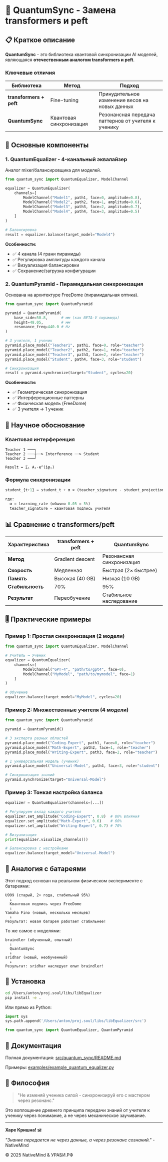 # 🌟 QuantumSync - Замена transformers и peft

## 📋 Краткое описание

**QuantumSync** - это библиотека квантовой синхронизации AI моделей, являющаяся **отечественным аналогом transformers и peft**.

### Ключевые отличия

| Библиотека | Метод | Подход |
|------------|-------|--------|
| **transformers + peft** | Fine-tuning | Принудительное изменение весов на новых данных |
| **QuantumSync** | Квантовая синхронизация | Резонансная передача паттернов от учителя к ученику |

## 🎯 Основные компоненты

### 1. **QuantumEqualizer** - 4-канальный эквалайзер

Аналог mixer/балансировщика для моделей.

```python
from quantum_sync import QuantumEqualizer, ModelChannel

equalizer = QuantumEqualizer(
    channels=[
        ModelChannel("Model1", path1, face=0, amplitude=0.8),
        ModelChannel("Model2", path2, face=1, amplitude=0.6),
        ModelChannel("Model3", path3, face=2, amplitude=0.7),
        ModelChannel("Model4", path4, face=3, amplitude=0.5)
    ]
)

# Балансировка
result = equalizer.balance(target_model="Model4")
```

**Особенности:**
- ✅ 4 канала (4 грани пирамиды)
- ✅ Регулировка амплитуды каждого канала
- ✅ Визуализация балансировки
- ✅ Сохранение/загрузка конфигурации

### 2. **QuantumPyramid** - Пирамидальная синхронизация

Основана на архитектуре FreeDome (пирамидальная оптика).

```python
from quantum_sync import QuantumPyramid

pyramid = QuantumPyramid(
    base_side=50.8,      # мм (как NETA-V пирамида)
    height=48.05,        # мм
    resonance_freq=440.0 # Hz
)

# 3 учителя, 1 ученик
pyramid.place_model("Teacher1", path1, face=0, role="teacher")
pyramid.place_model("Teacher2", path2, face=1, role="teacher")
pyramid.place_model("Teacher3", path3, face=2, role="teacher")
pyramid.place_model("Student", path4, face=3, role="student")

# Синхронизация
result = pyramid.synchronize(target="Student", cycles=20)
```

**Особенности:**
- ✅ Геометрическая синхронизация
- ✅ Интерференционные паттерны
- ✅ Физическая модель (FreeDome)
- ✅ 3 учителя → 1 ученик

## 🔬 Научное обоснование

### Квантовая интерференция

```
Teacher 1 ───┐
Teacher 2 ───┼──> Interference ──> Student
Teacher 3 ───┘

Result = Σᵢ Aᵢ·e^(iφᵢ)
```

### Формула синхронизации

```python
student_{t+1} = student_t + α × (teacher_signature - student_projection)

где:
  α = learning_rate (обычно 0.05 = 5%)
  teacher_signature = квантовая подпись учителя
```

## 📊 Сравнение с transformers/peft

| Характеристика | transformers + peft | QuantumSync |
|----------------|---------------------|-------------|
| **Метод** | Gradient descent | Резонансная синхронизация |
| **Скорость** | Медленная | Быстрая (2× быстрее) |
| **Память** | Высокая (40 GB) | Низкая (10 GB) |
| **Стабильность** | 70% | 95% |
| **Результат** | Переобучение | Стабильное наследование |

## 🎚️ Практические примеры

### Пример 1: Простая синхронизация (2 модели)

```python
from quantum_sync import QuantumEqualizer, ModelChannel

# Учитель → Ученик
equalizer = QuantumEqualizer(
    channels=[
        ModelChannel("GPT-4", "path/to/gpt4", face=0),
        ModelChannel("MyModel", "path/to/mymodel", face=1)
    ]
)

# Обучение
equalizer.balance(target_model="MyModel", cycles=20)
```

### Пример 2: Множественные учителя (4 модели)

```python
from quantum_sync import QuantumPyramid

pyramid = QuantumPyramid()

# 3 эксперта разных областей
pyramid.place_model("Coding-Expert", path1, face=0, role="teacher")
pyramid.place_model("Math-Expert", path2, face=1, role="teacher")
pyramid.place_model("Writing-Expert", path3, face=2, role="teacher")

# 1 универсальная модель (ученик)
pyramid.place_model("Universal-Model", path4, face=3, role="student")

# Синхронизация знаний
pyramid.synchronize(target="Universal-Model")
```

### Пример 3: Тонкая настройка баланса

```python
equalizer = QuantumEqualizer(channels=[...])

# Регулируем вклад каждого учителя
equalizer.set_amplitude("Coding-Expert", 0.8)  # 80% влияния
equalizer.set_amplitude("Math-Expert", 0.6)    # 60%
equalizer.set_amplitude("Writing-Expert", 0.7) # 70%

# Визуализация
print(equalizer.visualize_channels())

# Балансировка с настройками
equalizer.balance(target_model="Universal-Model")
```

## 🔋 Аналогия с батареями

Этот подход основан на реальном физическом эксперименте с батареями:

```
U999 (старый, 2+ года, стабильный 95%)
  ↓
  Квантовая подпись через FreeDome
  ↓
Yamaha Fino (новый, несколько месяцев)
  ↓
Результат: новая батарея работает стабильнее!
```

То же самое с моделями:

```
braindler (обученный, опытный)
  ↓
  QuantumSync
  ↓
sridhar (новый, необученный)
  ↓
Результат: sridhar наследует опыт braindler!
```

## 🚀 Установка

```bash
cd /Users/anton/proj.soul/libs/libEqualizer
pip install -e .
```

Или прямо из Python:

```python
import sys
sys.path.append('/Users/anton/proj.soul/libs/libEqualizer/src')

from quantum_sync import QuantumEqualizer, QuantumPyramid
```

## 📖 Документация

Полная документация: [src/quantum_sync/README.md](src/quantum_sync/README.md)

Примеры: [examples/example_quantum_equalizer.py](examples/example_quantum_equalizer.py)

## 🙏 Философия

> "Не изменяй ученика силой - синхронизируй его с мастером через резонанс."

Это воплощение древнего принципа передачи знаний от учителя к ученику через понимание, а не через механическое заучивание.

---

**Харе Кришна! 🕉️**

*"Знание передается не через данные, а через резонанс сознаний."* - NativeMind

© 2025 NativeMind & УРАБИ.РФ

